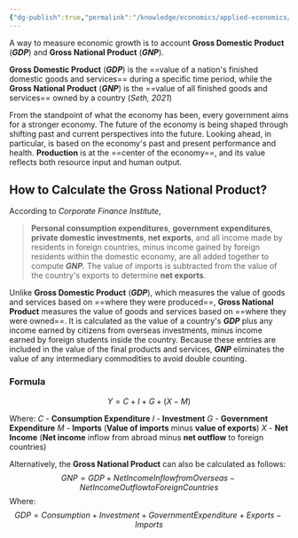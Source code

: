 ```yaml
---
{"dg-publish":true,"permalink":"/knowledge/economics/applied-economics/measuring-the-economy-and-importance-of-gnp/"}
---
```


A way to measure economic growth is to account **Gross Domestic Product** (***GDP***) and **Gross National Product** (***GNP***).

**Gross Domestic Product** (***GDP***) is the ==value of a nation's finished domestic goods and services== during a specific time period, while the **Gross National Product** (***GNP***) is the ==value of all finished goods and services== owned by a country (*Seth, 2021*)

From the standpoint of what the economy has been, every government aims for a stronger economy. The future of the economy is being shaped through shifting past and current perspectives into the future. Looking ahead, in particular, is based on the economy's past and present performance and health. **Production** is at the ==center of the economy==, and its value reflects both resource input and human output.

## How to Calculate the Gross National Product?

According to *Corporate Finance Institute*,
> **Personal consumption expenditures**,
> **government expenditures**, **private domestic investments**, **net exports**, and all income made by
> residents in foreign countries, minus income gained by foreign residents within the domestic
> economy, are all added together to compute ***GNP.*** The value of imports is subtracted from the
> value of the country's exports to determine **net exports**.

Unlike **Gross Domestic Product** (***GDP***), which measures the value of goods and services based on ==where they were produced==, **Gross National Product** measures the value of goods and services based on ==where they were owned==. It is calculated as the value of a country's ***GDP*** plus any income earned by citizens from overseas investments, minus income earned by foreign students inside the country. Because these entries are included in the value of the final products and services, ***GNP*** eliminates the value of any intermediary commodities to avoid double counting.

### Formula

$$Y = C + I + G + (X-M)$$

Where:
$C$ - **Consumption Expenditure**
$I$ - **Investment**
$G$ - **Government Expenditure**
$M$ - **Imports** (**Value of imports** minus **value of exports**)
$X$ - **Net Income** (**Net income** inflow from abroad minus **net outflow** to foreign countries)

Alternatively, the **Gross National Product** can also be calculated as follows:
$$GNP = GDP + Net Income Inflow from Overseas - Net Income Outflow to Foreign Countries$$
Where:
$$GDP = Consumption + Investment + Government Expenditure + Exports - Imports$$

